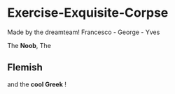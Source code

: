 # Exercise-Exquisite-Corpse
Made by the dreamteam!
Francesco - George - Yves

The **Noob**, The
## Flemish
and the __cool Greek__ !
